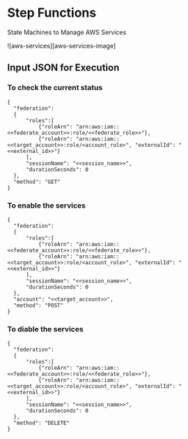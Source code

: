 
# Step Functions

State Machines to Manage AWS Services

![aws-services][aws-services-image]

## Input JSON for Execution

### To check the current status
```
{
  "federation":
  {
      "roles":[
          {"roleArn": "arn:aws:iam::<<federate_account>>:role/<<federate_role>>"},
          {"roleArn": "arn:aws:iam::<<target_account>>:role/<account_role>", "externalId": "<<external_id>>"}
      ],
      "sessionName": "<<session_name>>",
      "durationSeconds": 0
  },
  "method": "GET"
}
```

### To enable the services
```
{
  "federation":
  {
      "roles":[
          {"roleArn": "arn:aws:iam::<<federate_account>>:role/<<federate_role>>"},
          {"roleArn": "arn:aws:iam::<<target_account>>:role/<account_role>", "externalId": "<<external_id>>"}
      ],
      "sessionName": "<<session_name>>",
      "durationSeconds": 0
  },
  "account": "<<target_account>>",
  "method": "POST"
}
```

### To diable the services
```
{
  "federation":
  {
      "roles":[
          {"roleArn": "arn:aws:iam::<<federate_account>>:role/<<federate_role>>"},
          {"roleArn": "arn:aws:iam::<<target_account>>:role/<account_role>", "externalId": "<<external_id>>"}
      ],
      "sessionName": "<<session_name>>",
      "durationSeconds": 0
  },
  "method": "DELETE"
}
```
